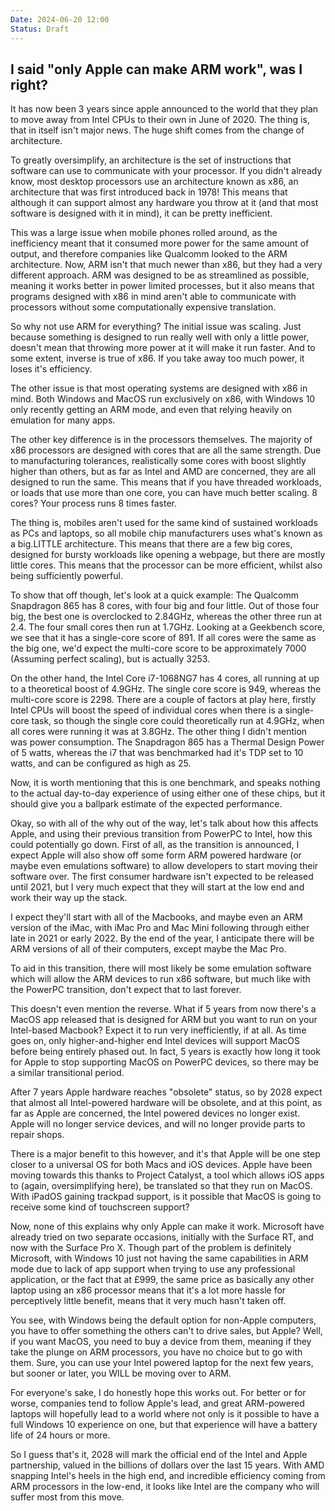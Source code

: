```yaml
---
Date: 2024-06-20 12:00
Status: Draft
---
```


## I said "only Apple can make ARM work", was I right?

It has now been 3 years since apple announced to the world that they plan to move away from Intel CPUs to their own in June of 2020. The thing is, that in itself isn't major news. The huge shift comes from the change of architecture.

To greatly oversimplify, an architecture is the set of instructions that software can use to communicate with your processor. If you didn't already know, most desktop processors use an architecture known as x86, an architecture that was first introduced back in 1978! This means that although it can support almost any hardware you throw at it (and that most software is designed with it in mind), it can be pretty inefficient.

This was a large issue when mobile phones rolled around, as the inefficiency meant that it consumed more power for the same amount of output, and therefore companies like Qualcomm looked to the ARM architecture. Now, ARM isn't that much newer than x86, but they had a very different approach. ARM was designed to be as streamlined as possible, meaning it works better in power limited processes, but it also means that programs designed with x86 in mind aren't able to communicate with processors without some computationally expensive translation.

So why not use ARM for everything? The initial issue was scaling. Just because something is designed to run really well with only a little power, doesn't mean that throwing more power at it will make it run faster. And to some extent, inverse is true of x86. If you take away too much power, it loses it's efficiency.

The other issue is that most operating systems are designed with x86 in mind. Both Windows and MacOS run exclusively on x86, with Windows 10 only recently getting an ARM mode, and even that relying heavily on emulation for many apps.

The other key difference is in the processors themselves. The majority of x86 processors are designed with cores that are all the same strength. Due to manufacturing tolerances, realistically some cores with boost slightly higher than others, but as far as Intel and AMD are concerned, they are all designed to run the same. This means that if you have threaded workloads, or loads that use more than one core, you can have much better scaling. 8 cores? Your process runs 8 times faster.

The thing is, mobiles aren't used for the same kind of sustained workloads as PCs and laptops, so all mobile chip manufacturers uses what's known as a big.LITTLE architecture. This means that there are a few big cores, designed for bursty workloads like opening a webpage, but there are mostly little cores. This means that the processor can be more efficient, whilst also being sufficiently powerful.

To show that off though, let's look at a quick example: The Qualcomm Snapdragon 865 has 8 cores, with four big and four little. Out of those four big, the best one is overclocked to 2.84GHz, whereas the other three run at 2.4. The four small cores then run at 1.7GHz. Looking at a Geekbench score, we see that it has a single-core score of 891. If all cores were the same as the big one, we'd expect the multi-core score to be approximately 7000 (Assuming perfect scaling), but is actually 3253.

On the other hand, the Intel Core i7-1068NG7 has 4 cores, all running at up to a theoretical boost of 4.9GHz. The single core score is 949, whereas the multi-core score is 2298. There are a couple of factors at play here, firstly Intel CPUs will boost the speed of individual cores when there is a single-core task, so though the single core could theoretically run at 4.9GHz, when all cores were running it was at 3.8GHz. The other thing I didn't mention was power consumption. The Snapdragon 865 has a Thermal Design Power of 5 watts, whereas the i7 that was benchmarked had it's TDP set to 10 watts, and can be configured as high as 25.

Now, it is worth mentioning that this is one benchmark, and speaks nothing to the actual day-to-day experience of using either one of these chips, but it should give you a ballpark estimate of the expected performance.

Okay, so with all of the why out of the way, let's talk about how this affects Apple, and using their previous transition from PowerPC to Intel, how this could potentially go down. First of all, as the transition is announced, I expect Apple will also show off some form ARM powered hardware (or maybe even emulations software) to allow developers to start moving their software over. The first consumer hardware isn't expected to be released until 2021, but I very much expect that they will start at the low end and work their way up the stack.

I expect they'll start with all of the Macbooks, and maybe even an ARM version of the iMac, with iMac Pro and Mac Mini following through either late in 2021 or early 2022. By the end of the year, I anticipate there will be ARM versions of all of their computers, except maybe the Mac Pro.

To aid in this transition, there will most likely be some emulation software which will allow the ARM devices to run x86 software, but much like with the PowerPC transition, don't expect that to last forever.

This doesn't even mention the reverse. What if 5 years from now there's a MacOS app released that is designed for ARM but you want to run on your Intel-based Macbook? Expect it to run very inefficiently, if at all. As time goes on, only higher-and-higher end Intel devices will support MacOS before being entirely phased out. In fact, 5 years is exactly how long it took for Apple to stop supporting MacOS on PowerPC devices, so there may be a similar transitional period. 

After 7 years Apple hardware reaches "obsolete" status, so by 2028 expect that almost all Intel-powered hardware will be obsolete, and at this point, as far as Apple are concerned, the Intel powered devices no longer exist. Apple will no longer service devices, and will no longer provide parts to repair shops. 

There is a major benefit to this however, and it's that Apple will be one step closer to a universal OS for both Macs and iOS devices. Apple have been moving towards this thanks to Project Catalyst, a tool which allows iOS apps to (again, oversimplifying here), be translated so that they run on MacOS. With iPadOS gaining trackpad support, is it possible that MacOS is going to receive some kind of touchscreen support?

Now, none of this explains why only Apple can make it work. Microsoft have already tried on two separate occasions, initially with the Surface RT, and now with the Surface Pro X. Though part of the problem is definitely Microsoft, with Windows 10 just not having the same capabilities in ARM mode due to lack of app support when trying to use any professional application, or the fact that at £999, the same price as basically any other laptop using an x86 processor means that it's a lot more hassle for perceptively little benefit, means that it very much hasn't taken off. 

You see, with Windows being the default option for non-Apple computers, you have to offer something the others can't to drive sales, but Apple? Well, if you want MacOS, you need to buy a device from them, meaning if they take the plunge on ARM processors, you have no choice but to go with them. Sure, you can use your Intel powered laptop for the next few years, but sooner or later, you WILL be moving over to ARM.

For everyone's sake, I do honestly hope this works out. For better or for worse, companies tend to follow Apple's lead, and great ARM-powered laptops will hopefully lead to a world where not only is it possible to have a full Windows 10 experience on one, but that experience will have a battery life of 24 hours or more.

So I guess that's it, 2028 will mark the official end of the Intel and Apple partnership, valued in the billions of dollars over the last 15 years. With AMD snapping Intel's heels in the high end, and incredible efficiency coming from ARM processors in the low-end, it looks like Intel are the company who will suffer most from this move.